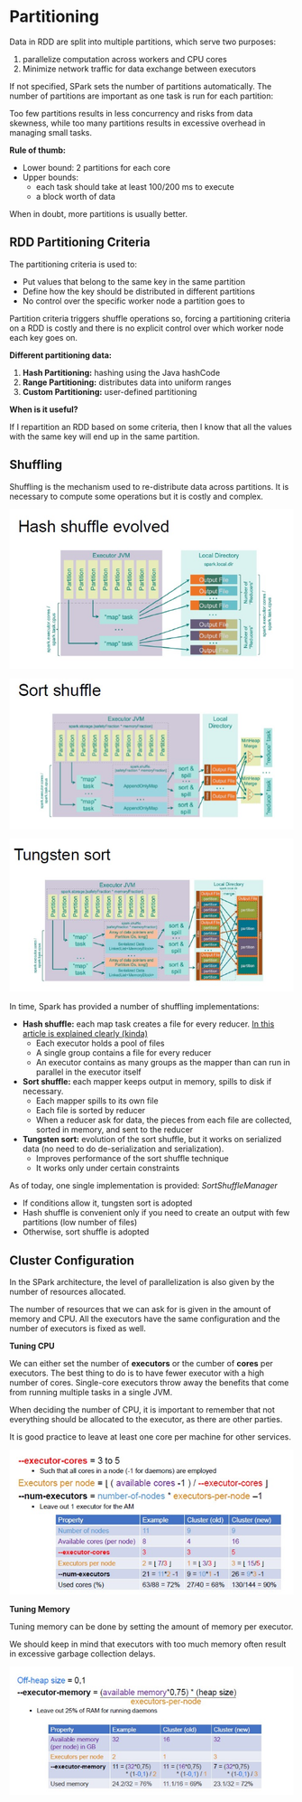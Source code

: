 # Partitioning

Data in RDD are split into multiple partitions, which serve two purposes:

1. parallelize computation across workers and CPU cores
2. Minimize network traffic for data exchange between executors

If not specified, SPark sets the number of partitions automatically. The number of partitions are important as one task is run for each partition:

Too few partitions results in less concurrency and risks from data skewness, while too many partitions results in excessive overhead in managing small tasks.

**Rule of thumb:**

- Lower bound: 2 partitions for each core
- Upper bounds:
    - each task should take at least 100/200 ms to execute
    - a block worth of data

When in doubt, more partitions is usually better.

## RDD Partitioning Criteria

The partitioning criteria is used to:

- Put values that belong to the same key in the same partition
- Define how the key should be distributed in different partitions
- No control over the specific worker node a partition goes to

Partition criteria triggers shuffle operations so, forcing a partitioning criteria on a RDD is costly and there is no explicit control over which worker node each key goes on.

**Different partitioning data:**

1. **Hash Partitioning:** hashing using the Java hashCode
2. **Range Partitioning:** distributes data into uniform ranges
3. **Custom Partitioning:** user-defined partitioning

**When is it useful?**

If I repartition an RDD based on some criteria, then I know that all the values with the same key will end up in the same partition.

## Shuffling

Shuffling is the mechanism used to re-distribute data across partitions. It is necessary to compute some operations but it is costly and complex.

![](hash.jpg)

![](sort.jpg)

![](tungsten.jpg)

In time, Spark has provided a number of shuffling implementations:

- **Hash shuffle:** each map task creates a file for every reducer. [In this article is explained clearly (kinda)](https://medium.com/@philipp.brunenberg/understanding-apache-spark-hash-shuffle-b9aed2d587b0)
    - Each executor holds a pool of files
    - A single group contains a file for every reducer
    - An executor contains as many groups as the mapper than can run in parallel in the executor itself
- **Sort shuffle:** each mapper keeps output in memory, spills to disk if necessary.
    - Each mapper spills to its own file
    - Each file is sorted by reducer
    - When a reducer ask for data, the pieces from each file are collected, sorted in memory, and sent to the reducer
- **Tungsten sort:** evolution of the sort shuffle, but it works on serialized data (no need to do de-serialization and serialization).
    - Improves performance of the sort shuffle technique
    - It works only under certain constraints

As of today, one single implementation is provided: *SortShuffleManager*

- If conditions allow it, tungsten sort is adopted
- Hash shuffle is convenient only if you need to create an output with few partitions (low number of files)
- Otherwise, sort shuffle is adopted

## Cluster Configuration

In the SPark architecture, the level of parallelization is also given by the number of resources allocated.

The number of resources that we can ask for is given in the amount of memory and CPU.
All the executors have the same configuration and the number of executors is fixed as well.

**Tuning CPU**

We can either set the number of **executors** or the cumber of **cores** per executors.
The best thing to do is to have fewer executor with a high number of cores. Single-core executors throw away the benefits that come from running multiple tasks in a single JVM.

When deciding the number of CPU, it is important to remember that not everything should be allocated to the executor, as there are other parties.

It is good practice to leave at least one core per machine for other services.

![](cpu.jpg)

**Tuning Memory**

Tuning memory can be done by setting the amount of memory per executor.

We should keep in mind that executors with too much memory often result in excessive garbage collection delays.

![](memory.jpg)